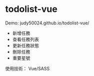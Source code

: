 # todolist-vue

Demo:
judy50024.github.io/todolist-vue/

- 新增任務
- 查看任務列表
- 更新任務狀態
- 刪除任務
- 重要星號

使用技術： Vue/SASS
